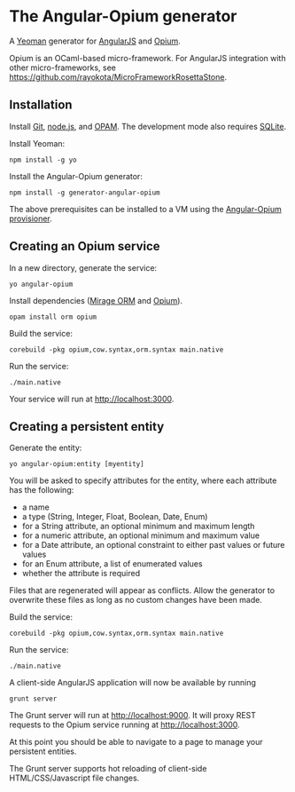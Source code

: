 # The Angular-Opium generator 

A [Yeoman](http://yeoman.io) generator for [AngularJS](http://angularjs.org) and [Opium](https://github.com/rgrinberg/opium).

Opium is an OCaml-based micro-framework.  For AngularJS integration with other micro-frameworks, see https://github.com/rayokota/MicroFrameworkRosettaStone.

## Installation

Install [Git](http://git-scm.com), [node.js](http://nodejs.org), and [OPAM](https://opam.ocaml.org).  The development mode also requires [SQLite](http://www.sqlite.org).

Install Yeoman:

    npm install -g yo

Install the Angular-Opium generator:

    npm install -g generator-angular-opium

The above prerequisites can be installed to a VM using the [Angular-Opium provisioner](https://github.com/rayokota/provision-angular-opium).

## Creating an Opium service

In a new directory, generate the service:

    yo angular-opium

Install dependencies ([Mirage ORM](https://github.com/mirage/orm) and [Opium](https://github.com/rgrinberg/opium)).

	opam install orm opium
	
Build the service:

    corebuild -pkg opium,cow.syntax,orm.syntax main.native
    
Run the service:

    ./main.native

Your service will run at [http://localhost:3000](http://localhost:3000).


## Creating a persistent entity

Generate the entity:

    yo angular-opium:entity [myentity]

You will be asked to specify attributes for the entity, where each attribute has the following:

- a name
- a type (String, Integer, Float, Boolean, Date, Enum)
- for a String attribute, an optional minimum and maximum length
- for a numeric attribute, an optional minimum and maximum value
- for a Date attribute, an optional constraint to either past values or future values
- for an Enum attribute, a list of enumerated values
- whether the attribute is required

Files that are regenerated will appear as conflicts.  Allow the generator to overwrite these files as long as no custom changes have been made.

Build the service:

    corebuild -pkg opium,cow.syntax,orm.syntax main.native
    
Run the service:

    ./main.native

    
A client-side AngularJS application will now be available by running

	grunt server
	
The Grunt server will run at [http://localhost:9000](http://localhost:9000).  It will proxy REST requests to the Opium service running at [http://localhost:3000](http://localhost:3000).

At this point you should be able to navigate to a page to manage your persistent entities.  

The Grunt server supports hot reloading of client-side HTML/CSS/Javascript file changes.

